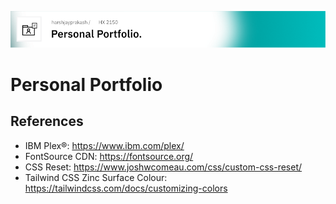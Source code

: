 ![Banner](banner.png)

# Personal Portfolio

## References

* IBM Plex®: <https://www.ibm.com/plex/>
* FontSource CDN: <https://fontsource.org/> 
* CSS Reset: <https://www.joshwcomeau.com/css/custom-css-reset/>
* Tailwind CSS Zinc Surface Colour: <https://tailwindcss.com/docs/customizing-colors>